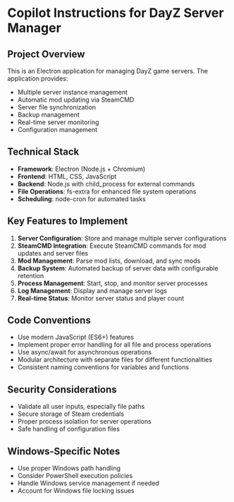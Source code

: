 # Copilot Instructions for DayZ Server Manager

<!-- Use this file to provide workspace-specific custom instructions to Copilot. For more details, visit https://code.visualstudio.com/docs/copilot/copilot-customization#_use-a-githubcopilotinstructionsmd-file -->

## Project Overview
This is an Electron application for managing DayZ game servers. The application provides:

- Multiple server instance management
- Automatic mod updating via SteamCMD
- Server file synchronization
- Backup management
- Real-time server monitoring
- Configuration management

## Technical Stack
- **Framework**: Electron (Node.js + Chromium)
- **Frontend**: HTML, CSS, JavaScript
- **Backend**: Node.js with child_process for external commands
- **File Operations**: fs-extra for enhanced file system operations
- **Scheduling**: node-cron for automated tasks

## Key Features to Implement
1. **Server Configuration**: Store and manage multiple server configurations
2. **SteamCMD Integration**: Execute SteamCMD commands for mod updates and server files
3. **Mod Management**: Parse mod lists, download, and sync mods
4. **Backup System**: Automated backup of server data with configurable retention
5. **Process Management**: Start, stop, and monitor server processes
6. **Log Management**: Display and manage server logs
7. **Real-time Status**: Monitor server status and player count

## Code Conventions
- Use modern JavaScript (ES6+) features
- Implement proper error handling for all file and process operations
- Use async/await for asynchronous operations
- Modular architecture with separate files for different functionalities
- Consistent naming conventions for variables and functions

## Security Considerations
- Validate all user inputs, especially file paths
- Secure storage of Steam credentials
- Proper process isolation for server operations
- Safe handling of configuration files

## Windows-Specific Notes
- Use proper Windows path handling
- Consider PowerShell execution policies
- Handle Windows service management if needed
- Account for Windows file locking issues
